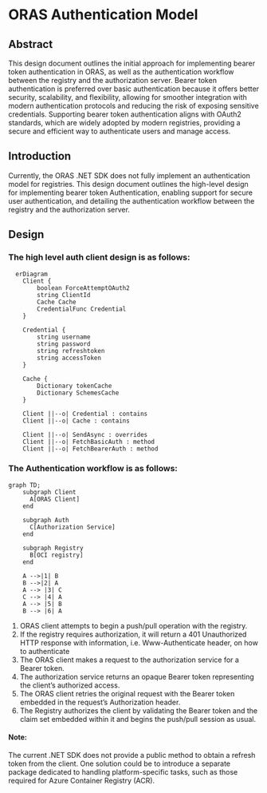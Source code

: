 # ORAS Authentication Model

## Abstract

This design document outlines the initial approach for implementing bearer token authentication in ORAS, as well as the authentication workflow between the registry and the authorization server. Bearer token authentication is preferred over basic authentication because it offers better security, scalability, and flexibility, allowing for smoother integration with modern authentication protocols and reducing the risk of exposing sensitive credentials. Supporting bearer token authentication aligns with OAuth2 standards, which are widely adopted by modern registries, providing a secure and efficient way to authenticate users and manage access.

## Introduction

Currently, the ORAS .NET SDK does not fully implement an authentication model for registries. This design document outlines the high-level design for implementing bearer token Authentication, enabling support for secure user authentication, and detailing the authentication workflow between the registry and the authorization server.


## Design

### The high level auth client design is as follows:

```mermaid
  erDiagram
    Client {
        boolean ForceAttemptOAuth2
        string ClientId
        Cache Cache
        CredentialFunc Credential
    }

    Credential {
        string username
        string password
        string refreshtoken
        string accessToken
    }

    Cache {
        Dictionary tokenCache
        Dictionary SchemesCache
    }

    Client ||--o| Credential : contains
    Client ||--o| Cache : contains
    
    Client ||--o| SendAsync : overrides
    Client ||--o| FetchBasicAuth : method
    Client ||--o| FetchBearerAuth : method
```

### The Authentication workflow is as follows:

```mermaid
graph TD;
    subgraph Client
      A[ORAS Client]
    end

    subgraph Auth
      C[Authorization Service]
    end

    subgraph Registry
      B[OCI registry]
    end

    A -->|1| B
    B -->|2| A
    A --> |3| C
    C --> |4| A
    A --> |5| B
    B --> |6| A
```

1. ORAS client attempts to begin a push/pull operation with the registry.
2. If the registry requires authorization, it will return a 401 Unauthorized HTTP response with information, i.e. Www-Authenticate header, on how to authenticate
3. The ORAS client makes a request to the authorization service for a Bearer token.
4. The authorization service returns an opaque Bearer token representing the client’s authorized access.
5. The ORAS client retries the original request with the Bearer token embedded in the request’s Authorization header.
6. The Registry authorizes the client by validating the Bearer token and the claim set embedded within it and begins the push/pull session as usual.


#### Note:
The current .NET SDK does not provide a public method to obtain a refresh token from the client. One solution could be to introduce a separate package dedicated to handling platform-specific tasks, such as those required for Azure Container Registry (ACR).
